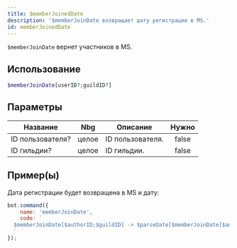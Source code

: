 ```yaml
---
title: $memberJoinedDate
description: '$memberJoinDate возвращает дату регистрации в MS.'
id: memberJoinedDate
---
```


`$memberJoinDate` вернет участников в MS.

## Использование

```php
$memberJoinDate[userID?;guildID?]
```

## Параметры

| Название         | Nbg   | Описание         | Нужно |
| ---------------- | ----- | ---------------- |:-----:|
| ID пользователя? | целое | ID пользователя. | false |
| ID гильдии?      | целое | ID гильдии.      | false |

## Пример(ы)

Дата регистрации будет возвращена в MS и дату:

```javascript
bot.command({
    name: 'memberJoinDate',
    code: `
  $memberJoinDate[$authorID;$guildID] -> $parseDate[$memberJoinDate[$authorID;$guildID]]
  `
});
```

